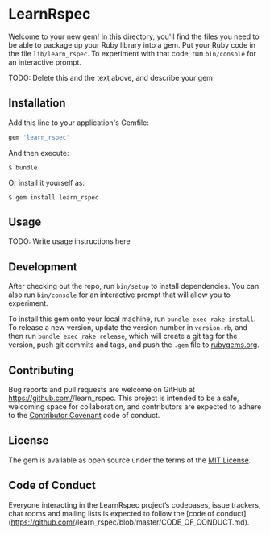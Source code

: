 # LearnRspec

Welcome to your new gem! In this directory, you'll find the files you need to be able to package up your Ruby library into a gem. Put your Ruby code in the file `lib/learn_rspec`. To experiment with that code, run `bin/console` for an interactive prompt.

TODO: Delete this and the text above, and describe your gem

## Installation

Add this line to your application's Gemfile:

```ruby
gem 'learn_rspec'
```

And then execute:

    $ bundle

Or install it yourself as:

    $ gem install learn_rspec

## Usage

TODO: Write usage instructions here

## Development

After checking out the repo, run `bin/setup` to install dependencies. You can also run `bin/console` for an interactive prompt that will allow you to experiment.

To install this gem onto your local machine, run `bundle exec rake install`. To release a new version, update the version number in `version.rb`, and then run `bundle exec rake release`, which will create a git tag for the version, push git commits and tags, and push the `.gem` file to [rubygems.org](https://rubygems.org).

## Contributing

Bug reports and pull requests are welcome on GitHub at https://github.com/<github username>/learn_rspec. This project is intended to be a safe, welcoming space for collaboration, and contributors are expected to adhere to the [Contributor Covenant](http://contributor-covenant.org) code of conduct.

## License

The gem is available as open source under the terms of the [MIT License](https://opensource.org/licenses/MIT).

## Code of Conduct

Everyone interacting in the LearnRspec project’s codebases, issue trackers, chat rooms and mailing lists is expected to follow the [code of conduct](https://github.com/<github username>/learn_rspec/blob/master/CODE_OF_CONDUCT.md).
